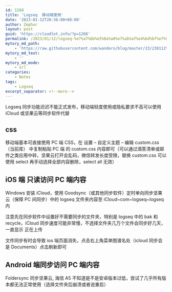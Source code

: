 ```yaml
---
id: 1268
title: 'Logseq  移动端使用'
date: '2023-01-12T20:36:00+08:00'
author: Zephur
layout: post
guid: 'https://cloudlet.info/?p=1268'
permalink: /2023/01/12/logseq-%e7%a7%bb%e5%8a%a8%e7%ab%af%e4%bd%bf%e7%94%a8/
mytory_md_path:
    - 'https://raw.githubusercontent.com/wandero/blog/master/23/230112%20Logseq%20%20%E7%A7%BB%E5%8A%A8%E7%AB%AF%E4%BD%BF%E7%94%A8.md'
mytory_md_text:
    - ''
mytory_md_mode:
    - url
categories:
    - Notes
tags:
    - Logseq
excerpt_separator: <!--more-->
---
```


Logseq 同步功能迟迟不能正式发布，移动端轻度使用或隐私要求不高可以使用 iCloud 或坚果云等同步软件代替

## css

移动端基本可直接使用 PC 端 CSS，在 设置 – 自定义主题 – 编辑 custom.css（当前库） 中复制粘贴 PC 端 的 custom.css 内容即可（可以通过滴答清单或邮件之类应用中转，坚果云打开会乱码，微信转发长度受限，替换 custom.css 可以使用 select 再手动选择全部内容删除，select all 无效）

<!--more-->

## iOS 端 只读访问 PC 端内容

Windows 安装 iCloud，使用 Goodsync（或其他同步软件）定时单向同步坚果云（保障 PC 间同步）中的 logseq 文件夹内容至 iCloud~com~logseq~logseq 内

注意先在同步软件中设置好不需要同步的文件夹，特别是 logseq 中的 bak 和 recycle，iCloud 同步速度可能非常慢，不选择文件夹几万个文件会同步好几天，一直显示 正在上传

文件同步有时会导致 ios 端页面消失，点击右上角菜单图谱名处（icloud 同步会是 Documents）点击刷新即可

## Android 端同步访问 PC 端内容

Foldersync 同步坚果云, 海信 A5 不知道是不是安卓版本过低，尝试了几乎所有版本都无法正常使用（选择文件夹后崩溃或者说重启）